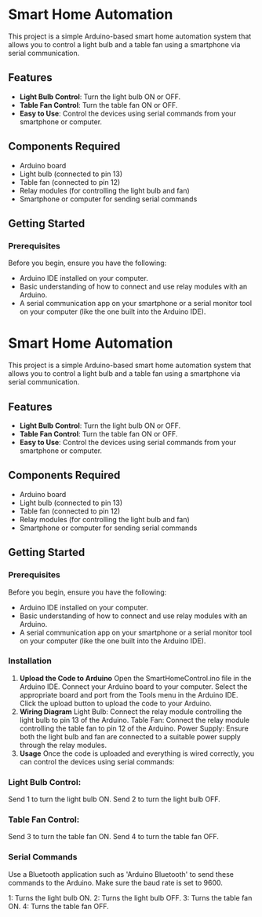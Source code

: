 # Smart Home Automation

This project is a simple Arduino-based smart home automation system that allows you to control a light bulb and a table fan using a smartphone via serial communication.

## Features

- **Light Bulb Control**: Turn the light bulb ON or OFF.
- **Table Fan Control**: Turn the table fan ON or OFF.
- **Easy to Use**: Control the devices using serial commands from your smartphone or computer.

## Components Required

- Arduino board
- Light bulb (connected to pin 13)
- Table fan (connected to pin 12)
- Relay modules (for controlling the light bulb and fan)
- Smartphone or computer for sending serial commands

## Getting Started

### Prerequisites

Before you begin, ensure you have the following:

- Arduino IDE installed on your computer.
- Basic understanding of how to connect and use relay modules with an Arduino.
- A serial communication app on your smartphone or a serial monitor tool on your computer (like the one built into the Arduino IDE).

# Smart Home Automation

This project is a simple Arduino-based smart home automation system that allows you to control a light bulb and a table fan using a smartphone via serial communication.

## Features

- **Light Bulb Control**: Turn the light bulb ON or OFF.
- **Table Fan Control**: Turn the table fan ON or OFF.
- **Easy to Use**: Control the devices using serial commands from your smartphone or computer.

## Components Required

- Arduino board
- Light bulb (connected to pin 13)
- Table fan (connected to pin 12)
- Relay modules (for controlling the light bulb and fan)
- Smartphone or computer for sending serial commands

## Getting Started

### Prerequisites

Before you begin, ensure you have the following:

- Arduino IDE installed on your computer.
- Basic understanding of how to connect and use relay modules with an Arduino.
- A serial communication app on your smartphone or a serial monitor tool on your computer (like the one built into the Arduino IDE).

### Installation

1. **Upload the Code to Arduino**
  Open the SmartHomeControl.ino file in the Arduino IDE.
  Connect your Arduino board to your computer.
  Select the appropriate board and port from the Tools menu in the Arduino IDE.
  Click the upload button to upload the code to your Arduino.
2. **Wiring Diagram**
  Light Bulb: Connect the relay module controlling the light bulb to pin 13 of the Arduino.
  Table Fan: Connect the relay module controlling the table fan to pin 12 of the Arduino.
  Power Supply: Ensure both the light bulb and fan are connected to a suitable power supply through the relay modules.
3. **Usage**
  Once the code is uploaded and everything is wired correctly, you can control the devices using serial commands:

### Light Bulb Control:
  Send 1 to turn the light bulb ON.
  Send 2 to turn the light bulb OFF.
### Table Fan Control:
  Send 3 to turn the table fan ON.
  Send 4 to turn the table fan OFF.
### Serial Commands
Use a Bluetooth application such as 'Arduino Bluetooth' to send these commands to the Arduino. Make sure the baud rate is set to 9600.

1: Turns the light bulb ON.
2: Turns the light bulb OFF.
3: Turns the table fan ON.
4: Turns the table fan OFF.
